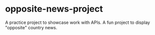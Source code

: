 # opposite-news-project
A practice project to showcase work with APIs. A fun project to display "opposite" country news.
